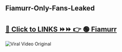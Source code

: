 
 ## Fiamurr-Only-Fans-Leaked

# <h2><a href="https://clipsfans.com/Fiamurr&ref=git">🔗 Click to LINKS ⏩⏩ 👉 🟢 Fiamurr </a></h2>

<a href="https://clipsfans.com/Fiamurr&ref=git" rel="nofollow" data-target="animated-image.originalLink"><img src="https://i.ibb.co.com/xMMVF88/686577567.gif" alt="Viral Video Original" style="max-width: 100%; display: inline-block;" data-target="animated-image.originalImage"></a>
